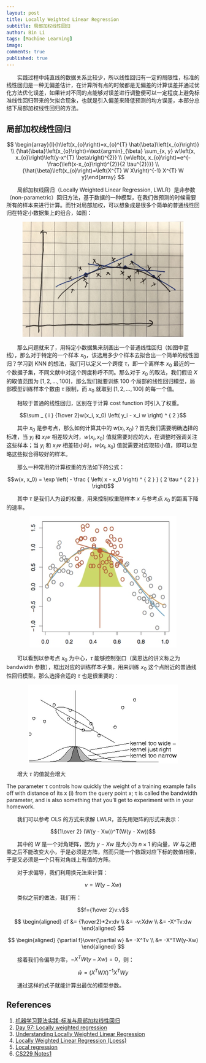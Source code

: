 ```yaml
---
layout: post
title: Locally Weighted Linear Regression
subtitle: 局部加权线性回归
author: Bin Li
tags: [Machine Learning]
image: 
comments: true
published: true
---
```


　　实践过程中纯直线的数据关系比较少，所以线性回归有一定的局限性，标准的线性回归是一种无偏差估计，在计算所有点的时候都是无偏差的计算误差并通过优化方法优化误差，如果针对不同的点能够对误差进行调整便可以一定程度上避免标准线性回归带来的欠拟合现象，也就是引入偏差来降低预测的均方误差，本部分总结下局部加权线性回归的方法。

## 局部加权线性回归

$$
\begin{array}{l}{h\left(x_{o}\right)=x_{o}^{T} \hat{\beta}\left(x_{o}\right)} \\ {\hat{\beta}\left(x_{o}\right)=\text{argmin}_{\beta} \sum_{x, y} w\left(x, x_{o}\right)\left(y-x^{T} \beta\right)^{2}} \\ {w\left(x, x_{o}\right)=e^{-\frac{\left(x-x_{o}\right)^{2}}{2 \tau^{2}}}} \\ {\hat{\beta}\left(x_{o}\right)=\left(X^{T} W X\right)^{-1} X^{T} W y}\end{array}
$$

　　局部加权线回归（Locally Weighted Linear Regression, LWLR）是非参数（non-parametric）回归方法，基于数据的一种模型，在我们做预测的时候需要所有的样本来进行计算。而针对局部加权，可以想象成是很多个简单的普通线性回归在特定小数据集上的组合，如图：

<p align="center">
  <img width="" height="300" src="/img/media/15481642982152.jpg">
</p>

　　那么问题就来了，用特定小数据集来刻画出一个普通线性回归（如图中蓝线），那么对于特定的一个样本 $x_0$，该选用多少个样本去拟合出一个简单的线性回归？学习到 KNN 的想法，我们可以定义一个跨度 $\tau$，即一个离样本 $x_0$ 最近的一个数据子集，不同文献中对这个跨度称呼不同。那么对于 $x_0$ 的取法，我们假设 $X$ 的取值范围为 $[1, 2, \dots, 100]$，那么我们就要训练 100 个局部的线性回归模型，局部模型训练样本个数由 $\tau$ 限制，而 $x_0$ 就取到 $[1, 2, \dots, 100]$ 的每一个值。

　　相较于普通的线性回归，区别在于计算 cost function 时引入了权重。

$$\sum _ { i } {1\over 2}w(x_i, x_0) \left( y_i - x_i  w \right) ^ { 2 }$$

　　其中 $x_0$ 是参考点，那么如何计算其中的 $w(x_i, x_0)$？首先我们需要明确选择的标准，当 $y_i$ 和 $x_i w$ 相差较大时，$w(x_i, x_0)$ 值就需要对应的大，在调整时强调关注这些样本；当 $y_i$ 和 $x_i w$ 相差较小时，$w(x_i, x_0)$ 值就需要对应取较小值，即可以忽略这些拟合得较好的样本。

　　那么一种常用的计算权重的方法如下的公式：

$$w(x, x_0) = \exp \left( - \frac { \left( x - x_0 \right) ^ { 2 } } { 2 \tau ^ { 2 } } \right)$$

　　其中 $\tau$ 是我们人为设的权重，用来控制权重随样本 $x$ 与参考点 $x_0$ 的距离下降的速率。

<p align="center">
  <img width="" height="" src="/img/media/15482226822741.jpg">
</p>

　　可以看到以参考点 $x_0$ 为中心，$\tau$ 能够控制张口（吴恩达的讲义称之为 bandwidth 参数），框出对应的训练样本子集，用来训练 $x_0$ 这个点附近的普通线性回归模型。那么选择合适的 $\tau$ 也是很重要的：

<p align="center">
  <img width="" height="" src="/img/media/15482230316998.jpg">
</p>

　　增大 $\tau$ 的值就会增大


The parameter τ controls how quickly the weight of a training example falls oﬀ with distance of its x (i) from the query point x; τ is called the bandwidth parameter, and is also something that you’ll get to experiment with in your homework.

　　我们可以参考 OLS 的方式来求解 LWLR，首先用矩阵的形式来表示：

$${1\over 2} (W(y - Xw))^T(W(y - Xw))$$

　　其中的 $W$ 是一个对角矩阵，因为 $y - Xw$ 是大小为 $n\times1$ 的向量，$W$ 与之相乘之后不能改变大小，于是必须是方阵，然而只能一个数跟对应下标的数值相乘，于是又必须是一个只有对角线上有值的方阵。

　　对于求偏导，我们利用换元法来计算：

$$v=W(y-Xw)$$

　　类似之前的做法，我们有：

$$f={1\over 2}v:v$$

$$
\begin{aligned}
df &= {1\over2}*2v:dv \\
&= -v:Xdw \\
&= -X^Tv:dw
\end{aligned}
$$

$$
\begin{aligned}
{\partial f}\over{\partial w} &=  -X^Tv \\
&= -X^TW(y-Xw)
\end{aligned}
$$

　　接着我们令偏导为零，$-X^TW(y-Xw)=0$，则：

$$\hat{w} = (X^TWX)^{-1}X^TWy$$

　　通过这样的式子就能计算出最优的模型参数。
## References
1. [机器学习算法实践-标准与局部加权线性回归](http://pytlab.org/2017/10/24/%E6%9C%BA%E5%99%A8%E5%AD%A6%E4%B9%A0%E7%AE%97%E6%B3%95%E5%AE%9E%E8%B7%B5-%E6%A0%87%E5%87%86%E4%B8%8E%E5%B1%80%E9%83%A8%E5%8A%A0%E6%9D%83%E7%BA%BF%E6%80%A7%E5%9B%9E%E5%BD%92/)
2. [Day 97: Locally weighted regression](https://medium.com/100-days-of-algorithms/day-97-locally-weighted-regression-c9cfaff087fb)
3. [Understanding Locally Weighted Linear Regression](https://datascience.stackexchange.com/questions/16850/understanding-locally-weighted-linear-regression)
4. [Locally Weighted Linear Regression (Loess)](https://xavierbourretsicotte.github.io/loess.html)
5. [Local regression](https://en.wikipedia.org/wiki/Local_regression)
6. [CS229 Notes1](http://cs229.stanford.edu/notes/cs229-notes1.pdf)